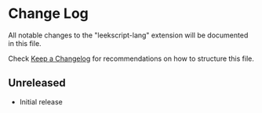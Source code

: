 # Change Log

All notable changes to the "leekscript-lang" extension will be documented in this file.

Check [Keep a Changelog](http://keepachangelog.com/) for recommendations on how to structure this file.

## Unreleased

* Initial release
